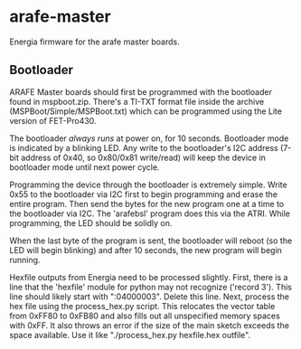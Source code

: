 # arafe-master
Energia firmware for the arafe master boards.

## Bootloader

ARAFE Master boards should first be programmed with the bootloader found
in mspboot.zip. There's a TI-TXT format file inside the archive
(MSPBoot/Simple/MSPBoot.txt) which can be programmed using the Lite version
of FET-Pro430.

The bootloader *always runs* at power on, for 10 seconds. Bootloader mode
is indicated by a blinking LED. Any write to the bootloader's I2C address
(7-bit address of 0x40, so 0x80/0x81 write/read) will keep the device in
bootloader mode until next power cycle.

Programming the device through the bootloader is extremely simple. Write
0x55 to the bootloader via I2C first to begin programming and erase the entire
program. Then send the bytes for the new program one at a time to the
bootloader via I2C. The 'arafebsl' program does this via the ATRI. While
programming, the LED should be solidly on.

When the last byte of the program is sent, the bootloader will reboot (so
the LED will begin blinking) and after 10 seconds, the new program will begin
running.

Hexfile outputs from Energia need to be processed slightly. First, there is
a line that the 'hexfile' module for python may not recognize ('record 3').
This line should likely start with ":04000003". Delete this line. Next, process
the hex file using the process_hex.py script. This relocates the vector table
from 0xFF80 to 0xFB80 and also fills out all unspecified memory spaces with
0xFF. It also throws an error if the size of the main sketch exceeds the
space available. Use it like "./process_hex.py hexfile.hex outfile".
